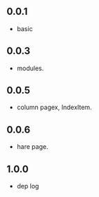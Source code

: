 ## 0.0.1
* basic

## 0.0.3
* modules.

## 0.0.5
* column pagex, IndexItem.

## 0.0.6
* hare page.
## 1.0.0
* dep log

